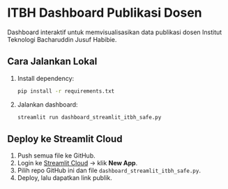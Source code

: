 # ITBH Dashboard Publikasi Dosen

Dashboard interaktif untuk memvisualisasikan data publikasi dosen Institut Teknologi Bacharuddin Jusuf Habibie.

## Cara Jalankan Lokal
1. Install dependency:
   ```bash
   pip install -r requirements.txt
   ```
2. Jalankan dashboard:
   ```bash
   streamlit run dashboard_streamlit_itbh_safe.py
   ```

## Deploy ke Streamlit Cloud
1. Push semua file ke GitHub.
2. Login ke [Streamlit Cloud](https://streamlit.io/cloud) → klik **New App**.
3. Pilih repo GitHub ini dan file `dashboard_streamlit_itbh_safe.py`.
4. Deploy, lalu dapatkan link publik.
